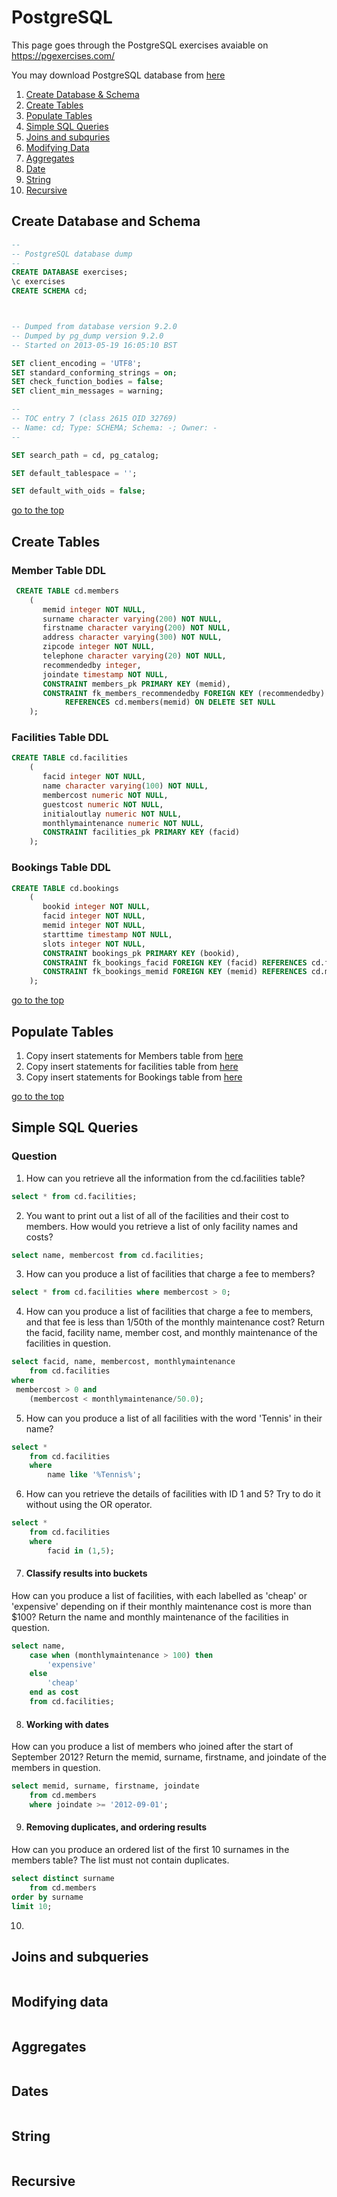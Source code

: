 # PostgreSQL
This page goes through the PostgreSQL exercises avaiable on https://pgexercises.com/

You may download PostgreSQL database from [here](https://www.postgresql.org/download/)

1. [Create Database & Schema](#create-database-and-schema)
2. [Create Tables](#create-tables)
3. [Populate Tables](#populate-tables)
4. [Simple SQL Queries](#simple-sql-queries)
5. [Joins and subquries](#joins-and-subqueries)
6. [Modifying Data](#modifying-data)
7. [Aggregates](#aggregates)
8. [Date](#date)
9. [String](#string)
10. [Recursive](#recursive)

## Create Database and Schema
```sql
--
-- PostgreSQL database dump
--
CREATE DATABASE exercises;
\c exercises
CREATE SCHEMA cd;



-- Dumped from database version 9.2.0
-- Dumped by pg_dump version 9.2.0
-- Started on 2013-05-19 16:05:10 BST

SET client_encoding = 'UTF8';
SET standard_conforming_strings = on;
SET check_function_bodies = false;
SET client_min_messages = warning;

--
-- TOC entry 7 (class 2615 OID 32769)
-- Name: cd; Type: SCHEMA; Schema: -; Owner: -
--

SET search_path = cd, pg_catalog;

SET default_tablespace = '';

SET default_with_oids = false;
```
[go to the top](#postgresql)

## Create Tables
### Member Table DDL
``` sql
 CREATE TABLE cd.members
    (
       memid integer NOT NULL, 
       surname character varying(200) NOT NULL, 
       firstname character varying(200) NOT NULL, 
       address character varying(300) NOT NULL, 
       zipcode integer NOT NULL, 
       telephone character varying(20) NOT NULL, 
       recommendedby integer,
       joindate timestamp NOT NULL,
       CONSTRAINT members_pk PRIMARY KEY (memid),
       CONSTRAINT fk_members_recommendedby FOREIGN KEY (recommendedby)
            REFERENCES cd.members(memid) ON DELETE SET NULL
    );
```

### Facilities Table DDL
```sql
CREATE TABLE cd.facilities
    (
       facid integer NOT NULL, 
       name character varying(100) NOT NULL, 
       membercost numeric NOT NULL, 
       guestcost numeric NOT NULL, 
       initialoutlay numeric NOT NULL, 
       monthlymaintenance numeric NOT NULL, 
       CONSTRAINT facilities_pk PRIMARY KEY (facid)
    );
```

### Bookings Table DDL
```sql
CREATE TABLE cd.bookings
    (
       bookid integer NOT NULL, 
       facid integer NOT NULL, 
       memid integer NOT NULL, 
       starttime timestamp NOT NULL,
       slots integer NOT NULL,
       CONSTRAINT bookings_pk PRIMARY KEY (bookid),
       CONSTRAINT fk_bookings_facid FOREIGN KEY (facid) REFERENCES cd.facilities(facid),
       CONSTRAINT fk_bookings_memid FOREIGN KEY (memid) REFERENCES cd.members(memid)
    );
```

[go to the top](#postgresql)

## Populate Tables
1. Copy insert statements for Members table from [here](insert-into-members.sql)
2. Copy insert statements for facilities table from [here](insert-into-facilities.sql)
3. Copy insert statements for Bookings table from [here](insert-into-bookings.sql) 

[go to the top](#postgresql)

## Simple SQL Queries
### Question
1. How can you retrieve all the information from the cd.facilities table?
```sql
select * from cd.facilities;     
```

2. You want to print out a list of all of the facilities and their cost to members. How would you retrieve a list of only facility names and costs?
```sql
select name, membercost from cd.facilities;
```

3. How can you produce a list of facilities that charge a fee to members?
```sql
select * from cd.facilities where membercost > 0;
```

4. How can you produce a list of facilities that charge a fee to members, and that fee is less than 1/50th of the monthly maintenance cost? Return the facid, facility name, member cost, and monthly maintenance of the facilities in question.
```sql
select facid, name, membercost, monthlymaintenance 
	from cd.facilities 
where
 membercost > 0 and 
	(membercost < monthlymaintenance/50.0);     
```
   
5. How can you produce a list of all facilities with the word 'Tennis' in their name?
```sql
select *
	from cd.facilities 
	where 
		name like '%Tennis%';
```

6. How can you retrieve the details of facilities with ID 1 and 5? Try to do it without using the OR operator.
```sql
select *
	from cd.facilities 
	where 
		facid in (1,5);
```

7. #### Classify results into buckets
How can you produce a list of facilities, with each labelled as 'cheap' or 'expensive' depending on if their monthly maintenance cost is more than $100? Return the name and monthly maintenance of the facilities in question.
```sql
select name, 
	case when (monthlymaintenance > 100) then
		'expensive'
	else
		'cheap'
	end as cost
	from cd.facilities;  
```

8. #### Working with dates
How can you produce a list of members who joined after the start of September 2012? Return the memid, surname, firstname, and joindate of the members in question.
```sql
select memid, surname, firstname, joindate 
	from cd.members
	where joindate >= '2012-09-01';   
```

9. #### Removing duplicates, and ordering results
How can you produce an ordered list of the first 10 surnames in the members table? The list must not contain duplicates.
```sql
select distinct surname 
	from cd.members
order by surname
limit 10;  
```

10. 
## Joins and subqueries
```sql
```
## Modifying data
```sql
```
## Aggregates
```sql
```
## Dates
```sql
```
## String
```sql
```
## Recursive
```sql
```
